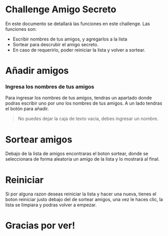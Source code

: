 <h1>Challenge Amigo Secreto</h1>
<p>
En este documento se detallará las funciones en este challenge.
Las funciones son:
</p>

- Escribir nombres de tus amigos, y agregarlos a la lista
- Sortear para descrubir el amigo secreto.
- En caso de requerirlo, poder reiniciar la lista y volver a sortear.

<h1>Añadir amigos</h1>

<h3>Ingresa los nombres de tus amigos</h3>
<p>
Para ingresar los nombres de tus amigos, tendras un apartado donde podras escribir uno por uno los nombres de tus amigos. A un lado tendras el botón para añadir.
</p>

> No puedes dejar la caja de texto vacia, debes ingresar un nombre.

<h1>Sortear amigos</h1>
<p>
Debajo de la lista de amigos encontraras el boton sortear, donde se seleccionara de forma aleatoria un amigo de la lista y lo mostrará al final.
</p>
<h1>Reiniciar</h1>
<p>
Si por alguna razon deseas reiniciar la lista y hacer una nueva, tienes el boton reiniciar justo debajo del de sortear amigos, una vez le haces clic, la lista se limpiara y podras volver a empezar.
</p>
<h1>Gracias por ver!</h1>
